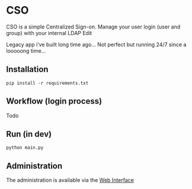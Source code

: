 # CSO

CSO is a simple Centralized Sign-on. Manage your user login (user and group) with your internal LDAP Edit

Legacy app i’ve built long time ago… Not perfect but running 24/7 since a looooong time…

## Installation

```shell
pip install -r requirements.txt
```

## Workflow (login process)

Todo

## Run (in dev)

```shell
python main.py
```

## Administration

The administration is available via the [Web Interface](http://localhost:5000/admin)